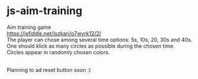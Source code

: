 # js-aim-training
Aim training game
<br>
https://jsfiddle.net/Iszkari/o7wyrk12/2/
<br>
The player can chose among several time options: 5s, 10s, 20, 30s and 40s. <br>
One should klick as many circles as possible during the chosen time. <br>
Circles appear in randomly chosen colors.<br><br>

Planning to ad reset button soon :)
